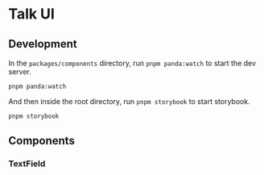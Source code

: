 # Talk UI

## Development

In the `packages/components` directory, run `pnpm panda:watch` to start the dev server.

```
pnpm panda:watch
```

And then inside the root directory, run `pnpm storybook` to start storybook.

```
pnpm storybook
```

## Components

### TextField
